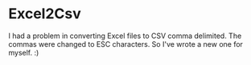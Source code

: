 # Excel2Csv
I had a problem in converting Excel files to CSV comma delimited. The commas were changed to ESC characters. So I've wrote a new one for myself. :)
